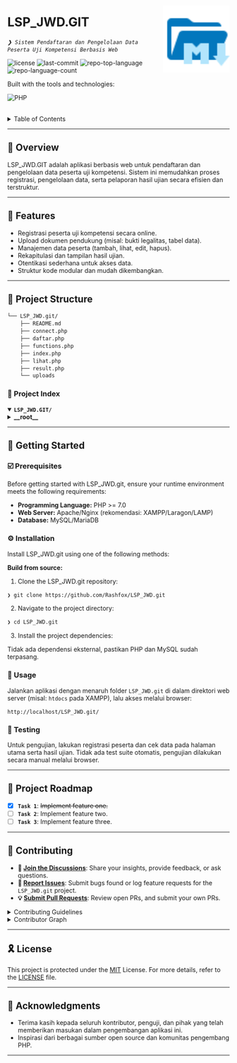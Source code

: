 <div align="left" style="position: relative;">
<img src="https://raw.githubusercontent.com/PKief/vscode-material-icon-theme/ec559a9f6bfd399b82bb44393651661b08aaf7ba/icons/folder-markdown-open.svg" align="right" width="30%" style="margin: -20px 0 0 20px;">
<h1>LSP_JWD.GIT</h1>
<p align="left">
    <em><code>❯ Sistem Pendaftaran dan Pengelolaan Data Peserta Uji Kompetensi Berbasis Web</code></em>
</p>
<p align="left">
    <img src="https://img.shields.io/github/license/Rashfox/LSP_JWD.git?style=flat&logo=opensourceinitiative&logoColor=white&color=0080ff" alt="license">
    <img src="https://img.shields.io/github/last-commit/Rashfox/LSP_JWD.git?style=flat&logo=git&logoColor=white&color=0080ff" alt="last-commit">
    <img src="https://img.shields.io/github/languages/top/Rashfox/LSP_JWD.git?style=flat&color=0080ff" alt="repo-top-language">
    <img src="https://img.shields.io/github/languages/count/Rashfox/LSP_JWD.git?style=flat&color=0080ff" alt="repo-language-count">
</p>
<p align="left">Built with the tools and technologies:</p>
<p align="left">
    <img src="https://img.shields.io/badge/PHP-777BB4.svg?style=flat&logo=PHP&logoColor=white" alt="PHP">
</p>
</div>
<br clear="right">

<details><summary>Table of Contents</summary>

- [📍 Overview](#-overview)
- [👾 Features](#-features)
- [📁 Project Structure](#-project-structure)
  - [📂 Project Index](#-project-index)
- [🚀 Getting Started](#-getting-started)
  - [☑️ Prerequisites](#-prerequisites)
  - [⚙️ Installation](#-installation)
  - [🤖 Usage](#🤖-usage)
  - [🧪 Testing](#🧪-testing)
- [📌 Project Roadmap](#-project-roadmap)
- [🔰 Contributing](#-contributing)
- [🎗 License](#-license)
- [🙌 Acknowledgments](#-acknowledgments)

</details>
<hr>

## 📍 Overview

LSP_JWD.GIT adalah aplikasi berbasis web untuk pendaftaran dan pengelolaan data peserta uji kompetensi. Sistem ini memudahkan proses registrasi, pengelolaan data, serta pelaporan hasil ujian secara efisien dan terstruktur.

---

## 👾 Features

- Registrasi peserta uji kompetensi secara online.
- Upload dokumen pendukung (misal: bukti legalitas, tabel data).
- Manajemen data peserta (tambah, lihat, edit, hapus).
- Rekapitulasi dan tampilan hasil ujian.
- Otentikasi sederhana untuk akses data.
- Struktur kode modular dan mudah dikembangkan.

---

## 📁 Project Structure

```sh
└── LSP_JWD.git/
    ├── README.md
    ├── connect.php
    ├── daftar.php
    ├── functions.php
    ├── index.php
    ├── lihat.php
    ├── result.php
    └── uploads
```

### 📂 Project Index
<details open>
    <summary><b><code>LSP_JWD.GIT/</code></b></summary>
    <details>
        <summary><b>__root__</b></summary>
        <blockquote>
            <table>
            <tr>
                <td><b><a href='https://github.com/Rashfox/LSP_JWD.git/blob/master/functions.php'>functions.php</a></b></td>
                <td>Berisi fungsi-fungsi utilitas untuk pengolahan data, validasi, dan operasi database.</td>
            </tr>
            <tr>
                <td><b><a href='https://github.com/Rashfox/LSP_JWD.git/blob/master/index.php'>index.php</a></b></td>
                <td>Halaman utama aplikasi, menampilkan menu dan ringkasan data peserta.</td>
            </tr>
            <tr>
                <td><b><a href='https://github.com/Rashfox/LSP_JWD.git/blob/master/lihat.php'>lihat.php</a></b></td>
                <td>Menampilkan detail data peserta yang telah terdaftar.</td>
            </tr>
            <tr>
                <td><b><a href='https://github.com/Rashfox/LSP_JWD.git/blob/master/connect.php'>connect.php</a></b></td>
                <td>Konfigurasi koneksi ke database MySQL.</td>
            </tr>
            <tr>
                <td><b><a href='https://github.com/Rashfox/LSP_JWD.git/blob/master/result.php'>result.php</a></b></td>
                <td>Menampilkan hasil ujian peserta secara terstruktur.</td>
            </tr>
            <tr>
                <td><b><a href='https://github.com/Rashfox/LSP_JWD.git/blob/master/daftar.php'>daftar.php</a></b></td>
                <td>Formulir pendaftaran peserta uji kompetensi.</td>
            </tr>
            </table>
        </blockquote>
    </details>
</details>

---
## 🚀 Getting Started

### ☑️ Prerequisites

Before getting started with LSP_JWD.git, ensure your runtime environment meets the following requirements:

- **Programming Language:** PHP >= 7.0
- **Web Server:** Apache/Nginx (rekomendasi: XAMPP/Laragon/LAMP)
- **Database:** MySQL/MariaDB

### ⚙️ Installation

Install LSP_JWD.git using one of the following methods:

**Build from source:**

1. Clone the LSP_JWD.git repository:
```sh
❯ git clone https://github.com/Rashfox/LSP_JWD.git
```

2. Navigate to the project directory:
```sh
❯ cd LSP_JWD.git
```

3. Install the project dependencies:

Tidak ada dependensi eksternal, pastikan PHP dan MySQL sudah terpasang.

### 🤖 Usage
Jalankan aplikasi dengan menaruh folder `LSP_JWD.git` di dalam direktori web server (misal: `htdocs` pada XAMPP), lalu akses melalui browser:

```
http://localhost/LSP_JWD.git/
```

### 🧪 Testing
Untuk pengujian, lakukan registrasi peserta dan cek data pada halaman utama serta hasil ujian. Tidak ada test suite otomatis, pengujian dilakukan secara manual melalui browser.

---
## 📌 Project Roadmap

- [X] **`Task 1`**: <strike>Implement feature one.</strike>
- [ ] **`Task 2`**: Implement feature two.
- [ ] **`Task 3`**: Implement feature three.

---

## 🔰 Contributing

- **💬 [Join the Discussions](https://github.com/Rashfox/LSP_JWD.git/discussions)**: Share your insights, provide feedback, or ask questions.
- **🐛 [Report Issues](https://github.com/Rashfox/LSP_JWD.git/issues)**: Submit bugs found or log feature requests for the `LSP_JWD.git` project.
- **💡 [Submit Pull Requests](https://github.com/Rashfox/LSP_JWD.git/blob/main/CONTRIBUTING.md)**: Review open PRs, and submit your own PRs.

<details closed>
<summary>Contributing Guidelines</summary>

1. **Fork the Repository**: Start by forking the project repository to your github account.
2. **Clone Locally**: Clone the forked repository to your local machine using a git client.
   ```sh
   git clone https://github.com/Rashfox/LSP_JWD.git
   ```
3. **Create a New Branch**: Always work on a new branch, giving it a descriptive name.
   ```sh
   git checkout -b new-feature-x
   ```
4. **Make Your Changes**: Develop and test your changes locally.
5. **Commit Your Changes**: Commit with a clear message describing your updates.
   ```sh
   git commit -m 'Implemented new feature x.'
   ```
6. **Push to github**: Push the changes to your forked repository.
   ```sh
   git push origin new-feature-x
   ```
7. **Submit a Pull Request**: Create a PR against the original project repository. Clearly describe the changes and their motivations.
8. **Review**: Once your PR is reviewed and approved, it will be merged into the main branch. Congratulations on your contribution!
</details>

<details closed>
<summary>Contributor Graph</summary>
<br>
<p align="left">
   <a href="https://github.com{/Rashfox/LSP_JWD.git/}graphs/contributors">
      <img src="https://contrib.rocks/image?repo=Rashfox/LSP_JWD.git">
   </a>
</p>
</details>

---

## 🎗 License

This project is protected under the [MIT](https://choosealicense.com/licenses/mit/) License. For more details, refer to the [LICENSE](https://choosealicense.com/licenses/mit/) file.

---

## 🙌 Acknowledgments

- Terima kasih kepada seluruh kontributor, penguji, dan pihak yang telah memberikan masukan dalam pengembangan aplikasi ini.
- Inspirasi dari berbagai sumber open source dan komunitas pengembang PHP.

---